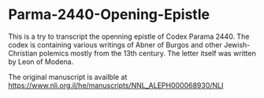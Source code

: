 # Parma-2440-Opening-Epistle

This is a try to transcript the openning epistle of Codex Parama 2440. The codex is containing various writings of Abner of Burgos and other Jewish-Christian polemics mostly from the 13th century. The letter itself was written by Leon of Modena.

The original manuscript is availble at https://www.nli.org.il/he/manuscripts/NNL_ALEPH000068930/NLI
